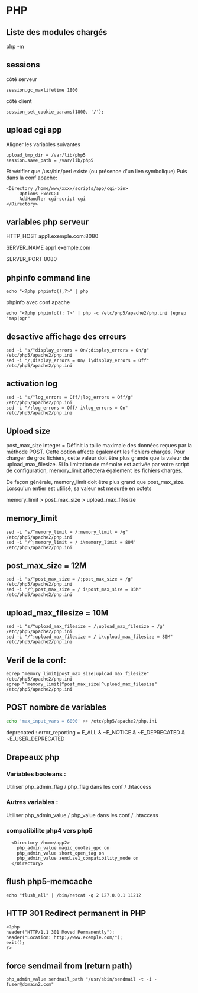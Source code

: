 # PHP
## Liste des modules chargés
php -m

## sessions
côté serveur
```
session.gc_maxlifetime 1800
```
côté client
```
session_set_cookie_params(1800, '/');
```

## upload cgi app
Aligner les variables suivantes
```
upload_tmp_dir = /var/lib/php5
session.save_path = /var/lib/php5
```
Et vérifier que /usr/bin/perl existe (ou présence d'un lien symbolique)
Puis dans la conf apache:
```
<Directory /home/www/xxxx/scripts/app/cgi-bin>
     Options ExecCGI
     AddHandler cgi-script cgi
</Directory>
```

## variables php serveur
HTTP_HOST  app1.exemple.com:8080

SERVER_NAME  app1.exemple.com

SERVER_PORT  8080

## phpinfo command line
```
echo "<?php phpinfo();?>" | php
```
phpinfo avec conf apache
```
echo "<?php phpinfo(); ?>" | php -c /etc/php5/apache2/php.ini |egrep "map|ogr"
```

## desactive affichage des erreurs
```
sed -i "s/^display_errors = On/;display_errors = On/g" /etc/php5/apache2/php.ini
sed -i "/;display_errors = On/ i\display_errors = Off" /etc/php5/apache2/php.ini
```
## activation log
```
sed -i "s/^log_errors = Off/;log_errors = Off/g" /etc/php5/apache2/php.ini
sed -i "/;log_errors = Off/ i\log_errors = On" /etc/php5/apache2/php.ini
```

## Upload size
post_max_size integer = Définit la taille maximale des données reçues par la méthode POST. Cette option affecte également les fichiers chargés. Pour charger de gros fichiers, cette valeur doit être plus grande que la valeur de upload_max_filesize. Si la limitation de mémoire est activée par votre script de configuration, memory_limit affectera également les fichiers chargés.

De façon générale, memory_limit doit être plus grand que post_max_size. Lorsqu'un entier est utilisé, sa valeur est mesurée en octets

memory_limit > post_max_size > upload_max_filesize
## memory_limit
```
sed -i "s/^memory_limit = /;memory_limit = /g" /etc/php5/apache2/php.ini
sed -i "/^;memory_limit = / i\memory_limit = 80M" /etc/php5/apache2/php.ini
```
## post_max_size = 12M
```
sed -i "s/^post_max_size = /;post_max_size = /g" /etc/php5/apache2/php.ini
sed -i "/^;post_max_size = / i\post_max_size = 85M" /etc/php5/apache2/php.ini
```
## upload_max_filesize = 10M
```
sed -i "s/^upload_max_filesize = /;upload_max_filesize = /g" /etc/php5/apache2/php.ini
sed -i "/^;upload_max_filesize = / i\upload_max_filesize = 80M" /etc/php5/apache2/php.ini
```
## Verif de la conf:
```
egrep "memory_limit|post_max_size|upload_max_filesize" /etc/php5/apache2/php.ini
egrep "^memory_limit|^post_max_size|^upload_max_filesize" /etc/php5/apache2/php.ini
```

## POST nombre de variables
```bash
echo 'max_input_vars = 6000' >> /etc/php5/apache2/php.ini
```

deprecated : error_reporting  =  E_ALL & ~E_NOTICE & ~E_DEPRECATED & ~E_USER_DEPRECATED

## Drapeaux php
### Variables booleans :
Utiliser php_admin_flag / php_flag dans les conf / .htaccess
### Autres variables :
Utiliser php_admin_value / php_value dans les  conf / .htaccess

### compatibilite php4 vers php5
```
  <Directory /home/app2>  
    php_admin_value magic_quotes_gpc on
    php_admin_value short_open_tag on
    php_admin_value zend.ze1_compatibility_mode on
  </Directory>
```

## flush php5-memcache
```
echo "flush_all" | /bin/netcat -q 2 127.0.0.1 11212
```

## HTTP 301 Redirect permanent in PHP
```
<?php
header("HTTP/1.1 301 Moved Permanently");
header("Location: http://www.exemple.com/");
exit();
?>
```
## force sendmail from (return path)
```
php_admin_value sendmail_path "/usr/sbin/sendmail -t -i -fuser@domain2.com"
```
